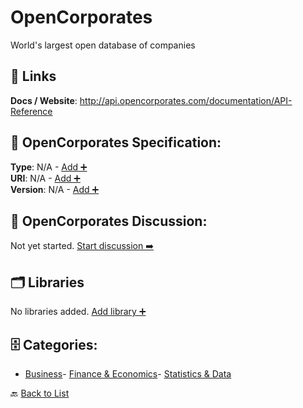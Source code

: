 # OpenCorporates

World's largest open database of companies

##  🔗 Links
**Docs / Website**: http://api.opencorporates.com/documentation/API-Reference

## 🧬 OpenCorporates Specification:
**Type**: N/A - [Add ➕](https://github.com/apis-list/apis-list/edit/main/apis/opencorporates/opencorporates.yaml)  
**URI**: N/A - [Add ➕](https://github.com/apis-list/apis-list/edit/main/apis/opencorporates/opencorporates.yaml)  
**Version**: N/A - [Add ➕](https://github.com/apis-list/apis-list/edit/main/apis/opencorporates/opencorporates.yaml)

## 💬 OpenCorporates Discussion:
Not yet started. [Start discussion ➡️](https://github.com/apis-list/apis-list/discussions/new)

## 🗂️ Libraries

No libraries added. [Add library ➕](https://github.com/apis-list/apis-list/edit/main/apis/opencorporates/opencorporates.yaml)    


## 🗄️ Categories:
- [Business](https://github.com/apis-list/apis-list#business-)- [Finance & Economics](https://github.com/apis-list/apis-list#finance--economics-)- [Statistics & Data](https://github.com/apis-list/apis-list#statistics--data-)

🔙  [Back to List](https://github.com/apis-list/apis-list)
